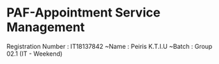 # PAF-Appointment Service Management

Registration Number : IT18137842
~Name : Peiris K.T.I.U
~Batch : Group 02.1 (IT - Weekend)
